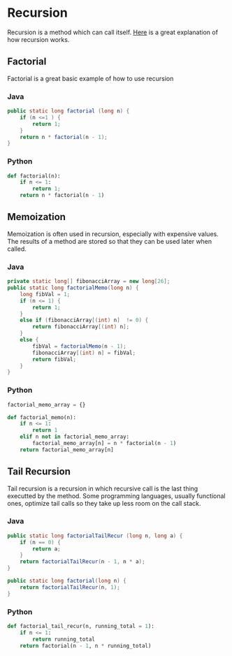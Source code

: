 # Recursion
Recursion is a method which can call itself. [Here](https://www.youtube.com/watch?v=B0NtAFf4bvU) is a great explanation of how recursion works.

## Factorial
Factorial is a great basic example of how to use recursion

### Java
```java
public static long factorial (long n) {
    if (n <=1 ) {
        return 1;
    }
    return n * factorial(n - 1);
}
```

### Python
```python
def factorial(n):
    if n <= 1:
        return 1;
    return n * factorial(n - 1)
```

## Memoization
Memoization is often used in recursion, especially with expensive values. The results of a method are stored so that they can be used later when called. 

### Java
```java
private static long[] fibonacciArray = new long[26];
public static long factorialMemo(long n) {
    long fibVal = 1;
    if (n <= 1) {
        return 1;
    }
    else if (fibonacciArray[(int) n]  != 0) {
        return fibonacciArray[(int) n];
    }
    else {
        fibVal = factorialMemo(n - 1);
        fibonacciArray[(int) n] = fibVal;
        return fibVal;
    }
}
```

### Python
```python
factorial_memo_array = {}

def factorial_memo(n):
    if n <= 1:
        return 1
    elif n not in factorial_memo_array:
        factorial_memo_array[n] = n * factorial(n - 1)
    return factorial_memo_array[n]
```

## Tail Recursion
Tail recursion is a recursion in which recursive call is the last thing executted by the method. Some programming languages, usually functional ones, optimize tail calls so they take up less room on the call stack. 

### Java
```java
public static long factorialTailRecur (long n, long a) {
    if (n == 0) {
        return a;
    }
    return factorialTailRecur(n - 1, n * a);
}

public static long factorial(long n) {
    return factorialTailRecur(n, 1);
}
```

### Python
```python
def factorial_tail_recur(n, running_total = 1):
    if n <= 1:
        return running_total
    return factorial(n - 1, n * running_total)
```